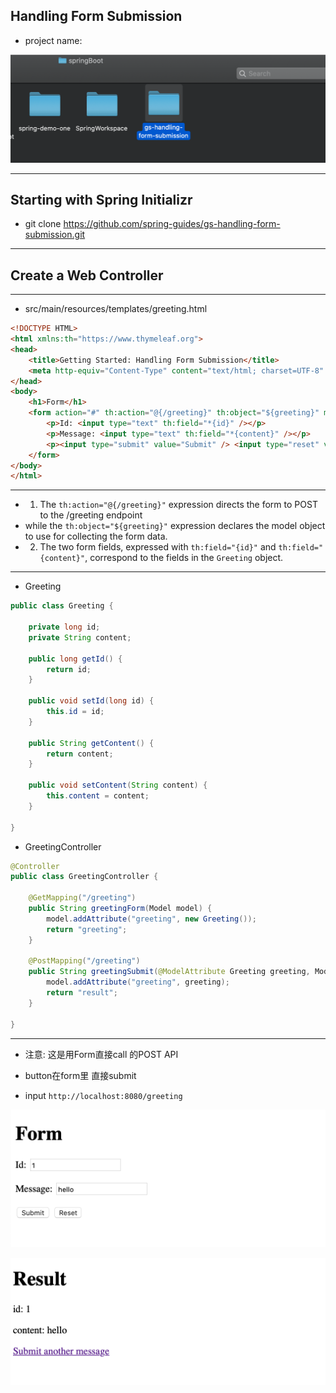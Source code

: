 ## Handling Form Submission

- project name:

![](img/2021-01-06-23-24-24.png)

---


## Starting with Spring Initializr

- git clone https://github.com/spring-guides/gs-handling-form-submission.git



---

## Create a Web Controller

---



- src/main/resources/templates/greeting.html



```html
<!DOCTYPE HTML>
<html xmlns:th="https://www.thymeleaf.org">
<head> 
    <title>Getting Started: Handling Form Submission</title>
    <meta http-equiv="Content-Type" content="text/html; charset=UTF-8" />
</head>
<body>
	<h1>Form</h1>
    <form action="#" th:action="@{/greeting}" th:object="${greeting}" method="post">
    	<p>Id: <input type="text" th:field="*{id}" /></p>
        <p>Message: <input type="text" th:field="*{content}" /></p>
        <p><input type="submit" value="Submit" /> <input type="reset" value="Reset" /></p>
    </form>
</body>
</html>
```


---


- 1. The `th:action="@{/greeting}"` expression directs the form to POST to the /greeting endpoint
-    while the `th:object="${greeting}"` expression declares the model object to use for collecting the form data.
- 2. The two form fields, expressed with `th:field="{id}"` and `th:field="{content}"`, 
  correspond to the fields in the `Greeting` object.   

---


- Greeting


```java
public class Greeting {

	private long id;
	private String content;

	public long getId() {
		return id;
	}

	public void setId(long id) {
		this.id = id;
	}

	public String getContent() {
		return content;
	}

	public void setContent(String content) {
		this.content = content;
	}

}
```


- GreetingController


```java
@Controller
public class GreetingController {

	@GetMapping("/greeting")
	public String greetingForm(Model model) {
		model.addAttribute("greeting", new Greeting());
		return "greeting";
	}

	@PostMapping("/greeting")
	public String greetingSubmit(@ModelAttribute Greeting greeting, Model model) {
		model.addAttribute("greeting", greeting);
		return "result";
	}

}
```


---


- 注意: 这是用Form直接call 的POST API
- button在form里 直接submit





- input `http://localhost:8080/greeting`



![](img/2021-01-07-00-49-40.png)

![](img/2021-01-07-00-49-32.png)






















